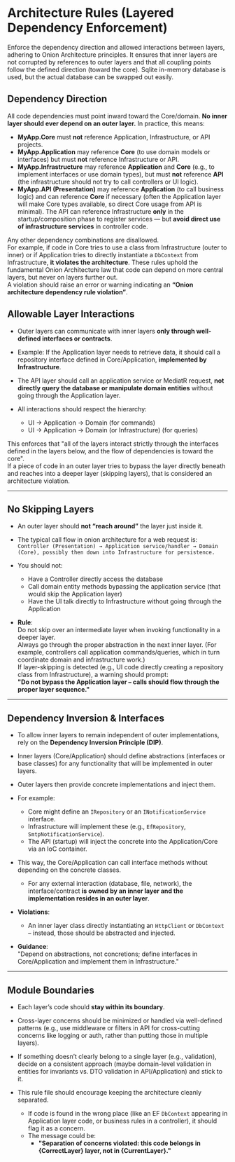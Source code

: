 # Architecture Rules (Layered Dependency Enforcement)

Enforce the dependency direction and allowed interactions between layers, adhering to Onion Architecture principles. It ensures that inner layers are not corrupted by references to outer layers and that all coupling points follow the defined direction (toward the core). Sqlite in-memory database is used, but the actual database can be swapped out easily.

## Dependency Direction

All code dependencies must point inward toward the Core/domain. **No inner layer should ever depend on an outer layer.** In practice, this means:

- **MyApp.Core** must **not** reference Application, Infrastructure, or API projects.
- **MyApp.Application** may reference **Core** (to use domain models or interfaces) but must **not** reference Infrastructure or API.
- **MyApp.Infrastructure** may reference **Application** and **Core** (e.g., to implement interfaces or use domain types), but must **not** reference **API** (the infrastructure should not try to call controllers or UI logic).
- **MyApp.API (Presentation)** may reference **Application** (to call business logic) and can reference **Core** if necessary (often the Application layer will make Core types available, so direct Core usage from API is minimal). The API can reference Infrastructure **only** in the startup/composition phase to register services — but **avoid direct use of infrastructure services** in controller code.

Any other dependency combinations are disallowed.  
For example, if code in Core tries to use a class from Infrastructure (outer to inner) or if Application tries to directly instantiate a `DbContext` from Infrastructure, **it violates the architecture**. These rules uphold the fundamental Onion Architecture law that code can depend on more central layers, but never on layers further out.  
A violation should raise an error or warning indicating an **“Onion architecture dependency rule violation”**.


## Allowable Layer Interactions

- Outer layers can communicate with inner layers **only through well-defined interfaces or contracts**.
- Example: If the Application layer needs to retrieve data, it should call a repository interface defined in Core/Application, **implemented by Infrastructure**.
- The API layer should call an application service or MediatR request, **not directly query the database or manipulate domain entities** without going through the Application layer.
- All interactions should respect the hierarchy:

  - UI → Application → Domain (for commands)  
  - UI → Application → Domain (or Infrastructure) (for queries)

This enforces that "all of the layers interact strictly through the interfaces defined in the layers below, and the flow of dependencies is toward the core".  
If a piece of code in an outer layer tries to bypass the layer directly beneath and reaches into a deeper layer (skipping layers), that is considered an architecture violation.

---

## No Skipping Layers

- An outer layer should **not “reach around”** the layer just inside it.
- The typical call flow in onion architecture for a web request is:  
  `Controller (Presentation) → Application service/handler → Domain (Core), possibly then down into Infrastructure for persistence.`

- You should not:
  - Have a Controller directly access the database
  - Call domain entity methods bypassing the application service (that would skip the Application layer)
  - Have the UI talk directly to Infrastructure without going through the Application

- **Rule**:  
  Do not skip over an intermediate layer when invoking functionality in a deeper layer.  
  Always go through the proper abstraction in the next inner layer. (For example, controllers call application commands/queries, which in turn coordinate domain and infrastructure work.)  
  If layer-skipping is detected (e.g., UI code directly creating a repository class from Infrastructure), a warning should prompt:  
  **"Do not bypass the Application layer – calls should flow through the proper layer sequence."**

---

## Dependency Inversion & Interfaces

- To allow inner layers to remain independent of outer implementations, rely on the **Dependency Inversion Principle (DIP)**.
- Inner layers (Core/Application) should define abstractions (interfaces or base classes) for any functionality that will be implemented in outer layers.
- Outer layers then provide concrete implementations and inject them.
- For example:
  - Core might define an `IRepository` or an `INotificationService` interface.
  - Infrastructure will implement these (e.g., `EfRepository`, `SmtpNotificationService`).
  - The API (startup) will inject the concrete into the Application/Core via an IoC container.

- This way, the Core/Application can call interface methods without depending on the concrete classes.

  - For any external interaction (database, file, network), the interface/contract **is owned by an inner layer and the implementation resides in an outer layer**.

- **Violations**:
  - An inner layer class directly instantiating an `HttpClient` or `DbContext` – instead, those should be abstracted and injected.

- **Guidance**:  
  "Depend on abstractions, not concretions; define interfaces in Core/Application and implement them in Infrastructure."

---

## Module Boundaries

- Each layer’s code should **stay within its boundary**.
- Cross-layer concerns should be minimized or handled via well-defined patterns (e.g., use middleware or filters in API for cross-cutting concerns like logging or auth, rather than putting those in multiple layers).
- If something doesn’t clearly belong to a single layer (e.g., validation), decide on a consistent approach (maybe domain-level validation in entities for invariants vs. DTO validation in API/Application) and stick to it.

- This rule file should encourage keeping the architecture cleanly separated.
  - If code is found in the wrong place (like an EF `DbContext` appearing in Application layer code, or business rules in a controller), it should flag it as a concern.
  - The message could be:
    - **"Separation of concerns violated: this code belongs in {CorrectLayer} layer, not in {CurrentLayer}."**
